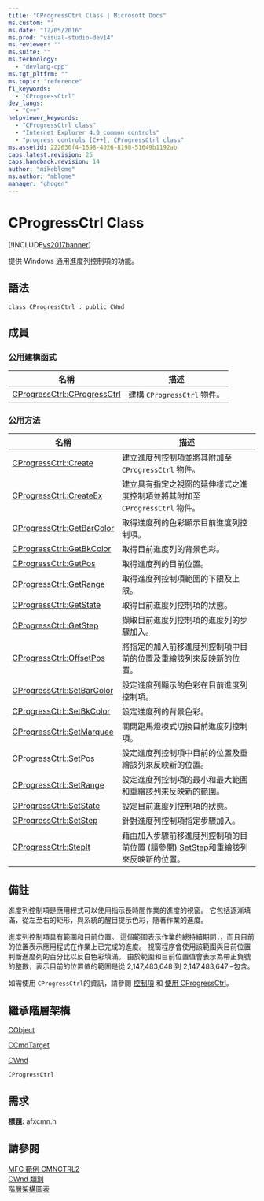 ```yaml
---
title: "CProgressCtrl Class | Microsoft Docs"
ms.custom: ""
ms.date: "12/05/2016"
ms.prod: "visual-studio-dev14"
ms.reviewer: ""
ms.suite: ""
ms.technology: 
  - "devlang-cpp"
ms.tgt_pltfrm: ""
ms.topic: "reference"
f1_keywords: 
  - "CProgressCtrl"
dev_langs: 
  - "C++"
helpviewer_keywords: 
  - "CProgressCtrl class"
  - "Internet Explorer 4.0 common controls"
  - "progress controls [C++], CProgressCtrl class"
ms.assetid: 222630f4-1598-4026-8198-51649b1192ab
caps.latest.revision: 25
caps.handback.revision: 14
author: "mikeblome"
ms.author: "mblome"
manager: "ghogen"
---
```

# CProgressCtrl Class
[!INCLUDE[vs2017banner](../../assembler/inline/includes/vs2017banner.md)]

提供 Windows 通用進度列控制項的功能。  
  
## 語法  
  
```  
class CProgressCtrl : public CWnd  
```  
  
## 成員  
  
### 公用建構函式  
  
|名稱|描述|  
|--------|--------|  
|[CProgressCtrl::CProgressCtrl](../Topic/CProgressCtrl::CProgressCtrl.md)|建構 `CProgressCtrl` 物件。|  
  
### 公用方法  
  
|名稱|描述|  
|--------|--------|  
|[CProgressCtrl::Create](../Topic/CProgressCtrl::Create.md)|建立進度列控制項並將其附加至 `CProgressCtrl` 物件。|  
|[CProgressCtrl::CreateEx](../Topic/CProgressCtrl::CreateEx.md)|建立具有指定之視窗的延伸樣式之進度控制項並將其附加至 `CProgressCtrl` 物件。|  
|[CProgressCtrl::GetBarColor](../Topic/CProgressCtrl::GetBarColor.md)|取得進度列的色彩顯示目前進度列控制項。|  
|[CProgressCtrl::GetBkColor](../Topic/CProgressCtrl::GetBkColor.md)|取得目前進度列的背景色彩。|  
|[CProgressCtrl::GetPos](../Topic/CProgressCtrl::GetPos.md)|取得進度列的目前位置。|  
|[CProgressCtrl::GetRange](../Topic/CProgressCtrl::GetRange.md)|取得進度列控制項範圍的下限及上限。|  
|[CProgressCtrl::GetState](../Topic/CProgressCtrl::GetState.md)|取得目前進度列控制項的狀態。|  
|[CProgressCtrl::GetStep](../Topic/CProgressCtrl::GetStep.md)|擷取目前進度列控制項的進度列的步驟加入。|  
|[CProgressCtrl::OffsetPos](../Topic/CProgressCtrl::OffsetPos.md)|將指定的加入前移進度列控制項中目前的位置及重繪該列來反映新的位置。|  
|[CProgressCtrl::SetBarColor](../Topic/CProgressCtrl::SetBarColor.md)|設定進度列顯示的色彩在目前進度列控制項。|  
|[CProgressCtrl::SetBkColor](../Topic/CProgressCtrl::SetBkColor.md)|設定進度列的背景色彩。|  
|[CProgressCtrl::SetMarquee](../Topic/CProgressCtrl::SetMarquee.md)|關閉跑馬燈模式切換目前進度列控制項。|  
|[CProgressCtrl::SetPos](../Topic/CProgressCtrl::SetPos.md)|設定進度列控制項中目前的位置及重繪該列來反映新的位置。|  
|[CProgressCtrl::SetRange](../Topic/CProgressCtrl::SetRange.md)|設定進度列控制項的最小和最大範圍和重繪該列來反映新的範圍。|  
|[CProgressCtrl::SetState](../Topic/CProgressCtrl::SetState.md)|設定目前進度列控制項的狀態。|  
|[CProgressCtrl::SetStep](../Topic/CProgressCtrl::SetStep.md)|針對進度列控制項指定步驟加入。|  
|[CProgressCtrl::StepIt](../Topic/CProgressCtrl::StepIt.md)|藉由加入步驟前移進度列控制項的目前位置 \(請參閱\) [SetStep](../Topic/CProgressCtrl::SetStep.md)和重繪該列來反映新的位置。|  
  
## 備註  
 進度列控制項是應用程式可以使用指示長時間作業的進度的視窗。  它包括逐漸填滿，從左至右的矩形，與系統的醒目提示色彩，隨著作業的進度。  
  
 進度列控制項具有範圍和目前位置。  這個範圍表示作業的總持續期間，，而且目前的位置表示應用程式在作業上已完成的進度。  視窗程序會使用該範圍與目前位置判斷進度列的百分比以反白色彩填滿。  由於範圍和目前位置值會表示為帶正負號的整數，表示目前的位置值的範圍是從 2,147,483,648 到 2,147,483,647 –包含。  
  
 如需使用 `CProgressCtrl`的資訊，請參閱 [控制項](../../mfc/controls-mfc.md) 和 [使用 CProgressCtrl](../../mfc/using-cprogressctrl.md)。  
  
## 繼承階層架構  
 [CObject](../../mfc/reference/cobject-class.md)  
  
 [CCmdTarget](../../mfc/reference/ccmdtarget-class.md)  
  
 [CWnd](../../mfc/reference/cwnd-class.md)  
  
 `CProgressCtrl`  
  
## 需求  
 **標題:** afxcmn.h  
  
## 請參閱  
 [MFC 範例 CMNCTRL2](../../top/visual-cpp-samples.md)   
 [CWnd 類別](../../mfc/reference/cwnd-class.md)   
 [階層架構圖表](../../mfc/hierarchy-chart.md)